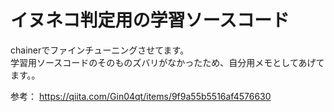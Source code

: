 # イヌネコ判定用の学習ソースコード
chainerでファインチューニングさせてます。  
学習用ソースコードのそのものズバリがなかったため、自分用メモとしてあげてます。。

参考：
<URL>https://qiita.com/Gin04qt/items/9f9a55b5516af4576630
